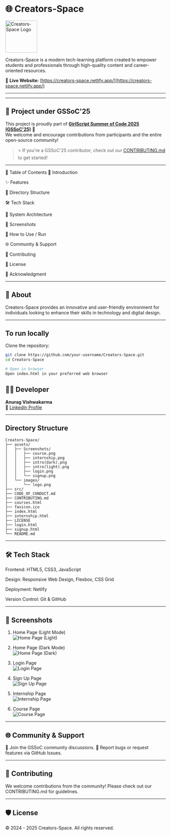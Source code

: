 # 🌐 Creators-Space

<img src="./assets/images/logo.png" alt="Creators-Space Logo" height="100px" />

Creators-Space is a modern tech-learning platform created to empower students and professionals through high-quality content and career-oriented resources.

🔗 **Live Website:** [https://creators-space.netlify.app/](https://creators-space.netlify.app/)

---

---

## 🚀 Project under GSSoC'25

This project is proudly part of **[GirlScript Summer of Code 2025 (GSSoC'25)](https://gssoc.girlscript.tech/)** 🎉  
We welcome and encourage contributions from participants and the entire open-source community!

> ⭐ If you're a GSSoC'25 contributor, check out our [CONTRIBUTING.md](./CONTRIBUTING.md) to get started!

---

📌 Table of Contents
🎯 Introduction

✨ Features

📁 Directory Structure

🛠 Tech Stack

🧠 System Architecture

📸 Screenshots

🚀 How to Use / Run

🌐 Community & Support

🤝 Contributing

📄 License

🌟 Acknowledgment

---

## 📌 About

Creators-Space provides an innovative and user-friendly environment for individuals looking to enhance their skills in technology and digital design.

<!-- The platform includes features like:

- Home
- Courses
- Services
- Internship & Campus Ambassador Opportunities
- Blog
- Authentication (Login / Sign Up)
- Contact & Social Links
-->

---

## To run locally

Clone the repository:

```bash
git clone https://github.com/your-username/Creators-Space.git
cd Creators-Space

# Open in browser
Open index.html in your preferred web browser
```

## 👨‍💻 Developer

**Anurag Vishwakarma**  
🔗 [LinkedIn Profile](https://www.linkedin.com/in/anuragvishwakarma/)

---

## Directory Structure

```
Creators-Space/
├── assets/
│   ├── Screenshots/
│   │   ├── course.png
│   │   ├── internship.png
│   │   ├── intro(dark).png
│   │   ├── intro(light).png
│   │   ├── login.png
│   │   └── signup.png
│   └── images/
│       └── logo.png
├── src/
├── CODE_OF_CONDUCT.md
├── CONTRIBUTING.md
├── courses.html
├── favicon.ico
├── index.html
├── internship.html
├── LICENSE
├── login.html
├── signup.html
└── README.md
```

---

## 🛠 Tech Stack

Frontend: HTML5, CSS3, JavaScript

Design: Responsive Web Design, Flexbox, CSS Grid

Deployment: Netlify

Version Control: Git & GitHub

---

## 📸 Screenshots

1. Home Page (Light Mode)  
   ![Home Page (Light)](<./Screenshots/intro(light).png>)

2. Home Page (Dark Mode)  
   ![Home Page (Dark)](<./Screenshots/intro(dark).png>)

3. Login Page  
   ![Login Page](./Screenshots/login.png)

4. Sign Up Page  
   ![Sign Up Page](./Screenshots/signup.png)

5. Internship Page  
   ![Internship Page](./Screenshots/internship.png)

6. Course Page  
   ![Course Page](./Screenshots/course.png)

---

## 🌐 Community & Support

💬 Join the GSSoC community discussions.
🐛 Report bugs or request features via GitHub Issues.

---

## 🤝 Contributing

We welcome contributions from the community!
Please check out our CONTRIBUTING.md for guidelines.

---

## 🛡️ License

© 2024 - 2025 Creators-Space. All rights reserved.
